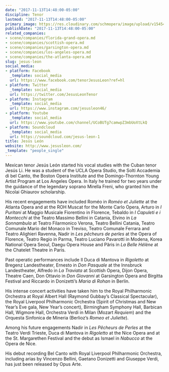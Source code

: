```yaml
---
date: "2017-11-13T14:48:00-05:00"
discipline: Tenor
lastmod: "2017-11-13T14:48:00-05:00"
primary_image: https://res.cloudinary.com/schmopera/image/upload/v1545409169/media/webhook-uploads/1510602336950/Jesus-Leon-Headshot-2014-Web.jpg.jpg
publishDate: "2017-11-13T14:48:00-05:00"
related_companies:
- scene/companies/florida-grand-opera.md
- scene/companies/scottish-opera.md
- scene/companies/garsington-opera.md
- scene/companies/los-angeles-opera.md
- scene/companies/the-atlanta-opera.md
slug: jesus-leon
social_media:
- platform: Facebook
  _template: social_media
  url: https://www.facebook.com/tenorJesusLeon?ref=hl
- platform: Twitter
  _template: social_media
  url: https://twitter.com/JesusLeonTenor
- platform: Instagram
  _template: social_media
  url: https://www.instagram.com/jesusleon46/
- platform: Youtube
  _template: social_media
  url: https://www.youtube.com/channel/UCoBUTg7camwpZ3mbUoXtLkQ
- platform: Soundcloud
  _template: social_media
  url: https://soundcloud.com/jesus-leon-1
title: Jesús León
website: http://www.jesusleon.com/
_template: "people_single"
---
```


Mexican tenor Jesús León started his vocal studies with the Cuban tenor Jesús Li. He was a student of the UCLA Opera Studio, the Solti Accademia di bel Canto, the Boston Opera Institute and the Domingo-Thornton Young Artist Program at Los Angeles Opera. In Italy he trained for two years under the guidance of the legendary soprano Mirella Freni, who granted him the Nicolai Ghiaurov scholarship.

His recent engagements have included Roméo in *Roméo et Juliette* at the Atlanta Opera and at the ROH Muscat for the Monte Carlo Opera, Arturo in *I Puritani* at Maggio Musicale Fiorentino in Florence, Tebaldo in *I Capuleti e i Montecchi* at the Teatro Massimo Bellini in Catania, Elvino in *La Sonnambula* at Teatro Filarmonico Verona, Teatro Bellini Catania, Teatro Comunale Mario del Monaco in Treviso, Teatro Comunale Ferrara and Teatro Alighieri Ravenna, Nadir in *Les pêcheurs de perles* at the Opera of Florence, Teatro Regio in Parma, Teatro Luciano Pavarotti in Modena, Korea National Opera Seoul, Daegu Opera House and Pâris in *La Belle Hélène* at the Chatelet Theatre in Paris.

Past operatic performances include Il Duca di Mantova in *Rigoletto* at Bregenz Landestheater, Ernesto in *Don Pasquale* at the Innsbruck Landestheater, Alfredo in *La Traviata* at Scottish Opera, Dijon Opera, Theatre Caen, Don Ottavio in *Don Giovanni* at Garsington Opera and Birgitta Festival and Riccardo in Donizetti’s *Maria di Rohan* in Berlin.

His intense concert activities have taken him to the Royal Philharmonic Orchestra at Royal Albert Hall (Raymond Gubbay’s Classical Spectacular), the Royal Liverpool Philharmonic Orchestra (Spirit of Christmas and New Year’s Eve gala, New Year’s concert), Birmingham Symphony Hall, Barbican Hall, Wigmore Hall, Orchestra Verdi in Milan (Mozart *Requiem*) and the Orquesta Sinfonica de Mineria (Berlioz’s *Romeo et Juliette*).

Among his future engagements Nadir in *Les Pêcheurs de Perles* at the Teatro Verdi Trieste, Duca di Mantova in *Rigoletto* at the Nice Opera and at the St. Margarethen Festival and the debut as Ismael in *Nabucco* at the Opera de Nice.

His debut recording Bel Canto with Royal Liverpool Philharmonic Orchestra, including arias by Vincenzo Bellini, Gaetano Donizetti and Giuseppe Verdi, has just been released by Opus Arte.
